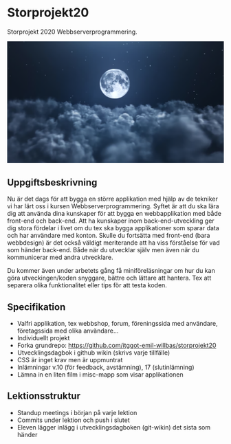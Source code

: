 # Storprojekt20
Storprojekt 2020 Webbserverprogrammering.

![Moon](misc/moon.png)

##  Uppgiftsbeskrivning

Nu är det dags för att bygga en större applikation med hjälp av de tekniker vi har lärt oss i kursen Webbserverprogrammering. Syftet är att du ska lära dig att använda dina kunskaper för att bygga en webbapplikation med både front-end och back-end. Att ha kunskaper inom back-end-utveckling ger dig stora fördelar i livet om du tex ska bygga applikationer som sparar data och har användare med konton. Skulle du fortsätta med front-end (bara webbdesign) är det också väldigt meriterande att ha viss förståelse för vad som händer back-end. Både när du utvecklar själv men även när du kommunicerar med andra utvecklare.

Du kommer även under arbetets gång få miniföreläsningar om hur du kan göra utveckingen/koden snyggare, bättre och lättare att hantera. Tex att separera olika funktionalitet eller tips för att testa koden. 

##  Specifikation
- Valfri applikation, tex webbshop, forum, föreningssida med användare, företagssida med olika användare...
- Individuellt projekt
- Forka grundrepo: https://github.com/itggot-emil-willbas/storprojekt20
- Utvecklingsdagbok i github wikin (skrivs varje tillfälle)
- CSS är inget krav men är uppmuntrat
- Inlämningar v.10 (för feedback, avstämning), 17 (slutinlämning)
- Lämna in en liten film i misc-mapp som visar applikationen

## Lektionsstruktur
- Standup meetings i början på varje lektion
- Commits under lektion och push i slutet
- Eleven lägger inlägg i utvecklingsdagboken (git-wikin) det sista som händer
